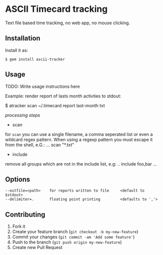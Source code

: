 # ASCII Timecard tracking 

Text file based time tracking, no web app, no mouse clicking.

## Installation

Install it as:

    $ gem install ascii-tracker

## Usage

TODO: Write usage instructions here
 
Example: render report of lasts month activties to stdout:

  $ atracker scan ~/.timecard report last-month txt

*processing steps*

- scan

for `scan` you can use a single filename, a comma seperated list or even a
wildcard regex pattern. When using a regexp pattern you must escape it from
the shell, e.G.: ... scan "\*.txt"

- include

remove all groups which are not in the include list, e.g: .. include foo,bar ...

## Options

    --outfile=<path>    for reports written to file     <default to $stdout>
    --delimiter=.       floating point printing         <defaults to ','>

## Contributing

1. Fork it
2. Create your feature branch (`git checkout -b my-new-feature`)
3. Commit your changes (`git commit -am 'Add some feature'`)
4. Push to the branch (`git push origin my-new-feature`)
5. Create new Pull Request
